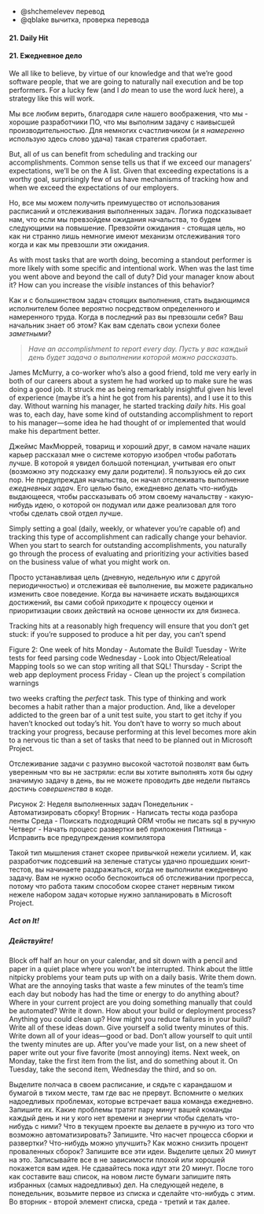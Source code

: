 - @shchemelevev перевод
- @qblake вычитка, проверка перевода


#### 21. Daily Hit
#### 21. Ежедневное дело



We all like to believe, by virtue of our knowledge and that we’re good software 
people, that we are going to naturally nail execution and be top performers. 
For a lucky few (and I _do_ mean to use the word _luck_ here), a strategy like 
this will work.

Мы все любим верить, благодаря силе нашего воображения, что мы - хорошие 
разработчики ПО, что мы выполним задачу с наивысшей производительностью. Для 
немногих счастливчиком (и я _намеренно_ использую здесь слово удача) такая 
стратегия сработает.



But, all of us can benefit from scheduling and tracking our accomplishments. 
Common sense tells us that if we exceed our managers’ expectations, we’ll be on 
the A list. Given that exceeding expectations is a worthy goal, surprisingly 
few of us have mechanisms of tracking how and when we exceed the expectations 
of our employers.

Но, все мы можем получить преимущество от использования расписаний и отслеживания 
выполненных задач. Логика подсказывает нам, что если мы превзойдем ожидания 
начальства, то будем следующими на повышение. Превзойти ожидания - стоящая цель, 
но как ни странно лишь немногие имеют механизм отслеживания того когда и как мы 
превзошли эти ожидания.



As with most tasks that are worth doing, becoming a standout performer is more 
likely with some specific and intentional work. When was the last time you went 
above and beyond the call of duty? Did your manager know about it? How can you 
increase the _visible_ instances of this behavior?

Как и с большинством задач стоящих выполнения, стать выдающимся исполнителем 
более вероятно посредством определенного и намеренного труда. Когда в 
последний раз вы превзошли себя? Ваш начальник знает об этом? Как вам сделать 
свои успехи более _заметными_?



> *Have an accomplishment to report every day.*
> *Пусть у вас каждый день будет задача о выполнении которой можно рассказать.*



James McMurry, a co-worker who’s also a good friend, told me very early in 
both of our careers about a system he had worked up to make sure he was doing a 
good job. It struck me as being remarkably insightful given his level of 
experience (maybe it’s a hint he got from his parents), and I use it to this 
day. Without warning his manager, he started tracking _daily hits_. His goal was 
to, each day, have some kind of outstanding accomplishment to report to his 
manager—some idea he had thought of or implemented that would make his 
department better.

Джеймс МакМюррей, товарищ и хороший друг, в самом начале наших карьер рассказал 
мне о системе которую изобрел чтобы работать лучше. В которой я увидел большой 
потенциал, учитывая его опыт (возможно эту подсказку ему дали родители). Я 
пользуюсь ей до сих пор. Не предупреждая начальства, он начал отслеживать 
выполнение _ежедневных задач_. Его целью было, ежедневно делать что-нибудь 
выдающееся, чтобы рассказывать об этом своему начальству - какую-нибудь идею, о 
которой он подумал или даже реализовал для того чтобы сделать свой отдел лучше.



Simply setting a goal (daily, weekly, or whatever you’re capable of) and 
tracking this type of accomplishment can radically change your behavior. When 
you start to search for outstanding accomplishments, you naturally go through 
the process of evaluating and prioritizing your activities based on the 
business value of what you might work on.

Просто устанавливая цель (дневную, недельную или с другой периодичностью) и 
отслеживая её выполнение, вы можете радикально изменить свое поведение. 
Когда вы начинаете искать выдающихся достижений, вы сами собой приходите к 
процессу оценки и приоритизации своих действий на основе ценности их для 
бизнеса.



Tracking hits at a reasonably high frequency will ensure that you don’t get 
stuck: if you’re supposed to produce a hit per day, you can’t spend

Figure 2: One week of hits
Monday - Automate the Build!
Tuesday - Write tests for feed parsing code
Wednesday - Look into Object/Releatioal Mapping tools so we can stop writing 
all that SQL!
Thursday - Script the web app deployment process
Friday - Clean up the project`s compilation warnings

two weeks crafting the _perfect_ task. This type of thinking and work becomes 
a habit rather than a major production. And, like a developer addicted to the 
green bar of a unit test suite, you start to get itchy if you haven’t knocked 
out today’s hit. You don’t have to worry so much about tracking your progress, 
because performing at this level becomes more akin to a nervous tic than a set 
of tasks that need to be planned out in Microsoft Project.

Отслеживание задачи с разумно высокой частотой позволят вам быть уверенным что 
вы не застряли: если вы хотите выполнять хотя бы одну значимую задачу в день, 
вы не можете проводить две недели пытаясь достичь _совершенства_ в коде.

Рисунок 2: Неделя выполненных задач
Понедельник - Автоматизировать сборку!
Вторник - Написать тесты кода разбора ленты
Среда - Поискать подходящий ORM чтобы не писать sql в ручную
Четверг - Начать процесс развертки веб приложения
Пятница - Исправить все предупреждения компилятора

Такой тип мышления станет скорее привычкой нежели усилием. И, как разработчик 
подсевший на зеленые статусы удачно прошедших юнит-тестов, вы начинаете 
раздражаться, когда не выполнили ежедневную задачу. Вам не нужно особо 
беспокоиться об отслеживании прогресса, потому что работа таким способом 
скорее станет нервным тиком нежеле набором задач которые нужно запланировать в 
Microsoft Project.




##### Act on It!
##### Действуйте!



Block off half an hour on your calendar, and sit down with a pencil and paper 
in a quiet place where you won’t be interrupted. Think about the little 
nitpicky problems your team puts up with on a daily basis. Write them down. 
What are the annoying tasks that waste a few minutes of the team’s time each 
day but nobody has had the time or energy to do anything about?  Where in your 
current project are you doing something manually that could be automated? Write 
it down. How about your build or deployment process? Anything you could clean 
up? How might you reduce failures in your build? Write all of these ideas 
down. Give yourself a solid twenty minutes of this. Write down all of your 
ideas—good or bad. Don’t allow yourself to quit until the twenty minutes are 
up. After you’ve made your list, on a new sheet of paper write out your five 
favorite (most annoying) items. Next week, on Monday, take the first item from 
the list, and do something about it. On Tuesday, take the second item, 
Wednesday the third, and so on.

Выделите полчаса в своем расписание, и сядьте с карандашом и бумагой в тихом 
месте, там где вас не прервут. Вспомните о мелких надоедливых проблемах, которые 
встречает ваша команда ежедневно. Запишите их. Какие проблемы тратят пару 
минут вашей команды каждый день и ни у кого нет времени и энергии чтобы 
сделать что-нибудь с ними? Что в текущем проекте вы делаете в ручную из того 
что возможно автоматизировать? Запишите. Что насчет процесса сборки и 
развертки? Что-нибудь можно улучшить? Как можно снизить процент проваленных 
сборок? Запишите все эти идеи. Выделите целых 20 минут на это. Записывайте все 
в не зависимости плохой или хорошей покажется вам идея. Не сдавайтесь пока 
идут эти 20 минут. После того как составите ваш список, на новом листе бумаги 
запишите пять избранных (самых надоедливых) дел. На следующей неделе, в 
понедельник, возьмите первое из списка и сделайте что-нибудь с этим. Во 
вторник - второй элемент списка, среда - третий и так далее.

